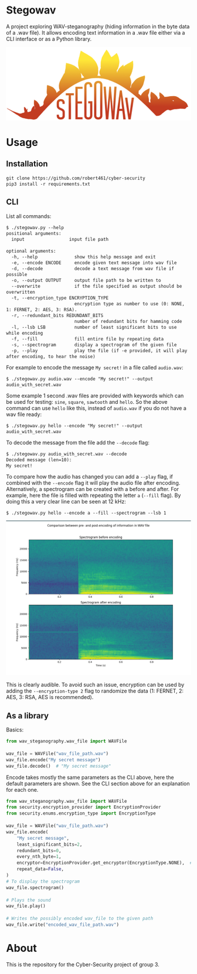 # Stegowav

A project exploring WAV-steganography (hiding information in the byte data of a .wav file). 
It allows encoding text information in a .wav file either via a CLI interface or as a 
Python library. 

![StegoWav-Logo](logo.png)

# Usage

## Installation

```
git clone https://github.com/robert461/cyber-security
pip3 install -r requirements.txt
```

## CLI

List all commands:

```
$ ./stegowav.py --help
positional arguments:
  input                 input file path

optional arguments:
  -h, --help              show this help message and exit
  -e, --encode ENCODE     encode given text message into wav file
  -d, --decode            decode a text message from wav file if possible
  -o, --output OUTPUT     output file path to be written to
  --overwrite             if the file specified as output should be overwritten
  -t, --encryption_type ENCRYPTION_TYPE
                          encryption type as number to use (0: NONE, 1: FERNET, 2: AES, 3: RSA). 
  -r, --redundant_bits REDUNDANT_BITS
                          number of redundant bits for hamming code
  -l, --lsb LSB           number of least significant bits to use while encoding
  -f, --fill              fill entire file by repeating data
  -s, --spectrogram       display a spectrogram of the given file
  -p, --play              play the file (if -e provided, it will play after encoding, to hear the noise)
```

For example to encode the message `My secret!` in a file called `audio.wav`:

```
$ ./stegowav.py audio.wav --encode "My secret!" --output audio_with_secret.wav
```

Some example 1 second .wav files are provided with keywords which can be used for 
testing: `sine`, `square`, `sawtooth` and `hello`. So the above command can use `hello` like this, instead of
`audio.wav` if you do not have a wav file ready:

```
$ ./stegowav.py hello --encode "My secret!" --output audio_with_secret.wav
```

To decode the message from the file add the `--decode` flag:

```
$ ./stegowav.py audio_with_secret.wav --decode
Decoded message (len=10):
My secret!
```

To compare how the audio has changed you can add a `--play` flag, if combined with the `--encode` flag
it will play the audio file after encoding. Alternatively, a spectrogram can be created with a before
and after. For example, here the file is filled with repeating the letter `a` (`--fill` flag). 
By doing this a very clear line can be seen at 12 kHz:

```
$ ./stegowav.py hello --encode a --fill --spectrogram --lsb 1
```

![](media/hello_spectrogram.png)

This is clearly audible. To avoid such an issue, encryption can be used by adding the `--encryption-type 2` 
flag to randomize the data (1: FERNET, 2: AES, 3: RSA, AES is recommended). 

## As a library

Basics:
```python
from wav_steganography.wav_file import WAVFile

wav_file = WAVFile("wav_file_path.wav")
wav_file.encode("My secret message")
wav_file.decode()  # "My secret message"
```

Encode takes mostly the same parameters as the CLI above, here the default parameters are shown. 
See the CLI section above for an explanation for each one.

```python
from wav_steganography.wav_file import WAVFile
from security.encryption_provider import EncryptionProvider
from security.enums.encryption_type import EncryptionType

wav_file = WAVFile("wav_file_path.wav")
wav_file.encode(
    "My secret message",
    least_significant_bits=2,
    redundant_bits=0,
    every_nth_byte=1,
    encryptor=EncryptionProvider.get_encryptor(EncryptionType.NONE),  # e.g. for AES: EncryptionType.AES
    repeat_data=False,
)
# To display the spectrogram
wav_file.spectrogram()

# Plays the sound
wav_file.play()

# Writes the possibly encoded wav_file to the given path
wav_file.write("encoded_wav_file_path.wav")
```


# About
This is the repository for the Cyber-Security project of group 3.


